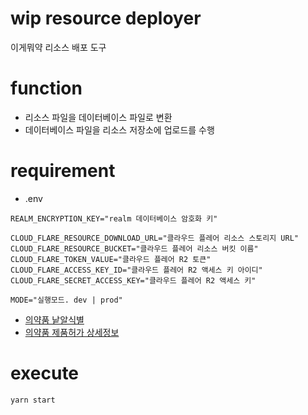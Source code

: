 # wip resource deployer
이게뭐약 리소스 배포 도구  

# function
- 리소스 파일을 데이터베이스 파일로 변환
- 데이터베이스 파일을 리소스 저장소에 업로드를 수행

# requirement
- .env
```
REALM_ENCRYPTION_KEY="realm 데이터베이스 암호화 키"

CLOUD_FLARE_RESOURCE_DOWNLOAD_URL="클라우드 플레어 리소스 스토리지 URL"
CLOUD_FLARE_RESOURCE_BUCKET="클라우드 플레어 리소스 버킷 이름"
CLOUD_FLARE_TOKEN_VALUE="클라우드 플레어 R2 토큰"
CLOUD_FLARE_ACCESS_KEY_ID="클라우드 플레어 R2 액세스 키 아이디"
CLOUD_FLARE_SECRET_ACCESS_KEY="클라우드 플레어 R2 액세스 키"

MODE="실행모드. dev | prod"
```
- [의약품 낱알식별](https://nedrug.mfds.go.kr/pbp/CCBGA01/getItem?totalPages=8&limit=10&page=2&&openDataInfoSeq=11)
- [의약품 제품허가 상세정보](https://nedrug.mfds.go.kr/pbp/CCBGA01/getItem?totalPages=8&limit=10&page=2&&openDataInfoSeq=12)

# execute
```bash
yarn start
```

